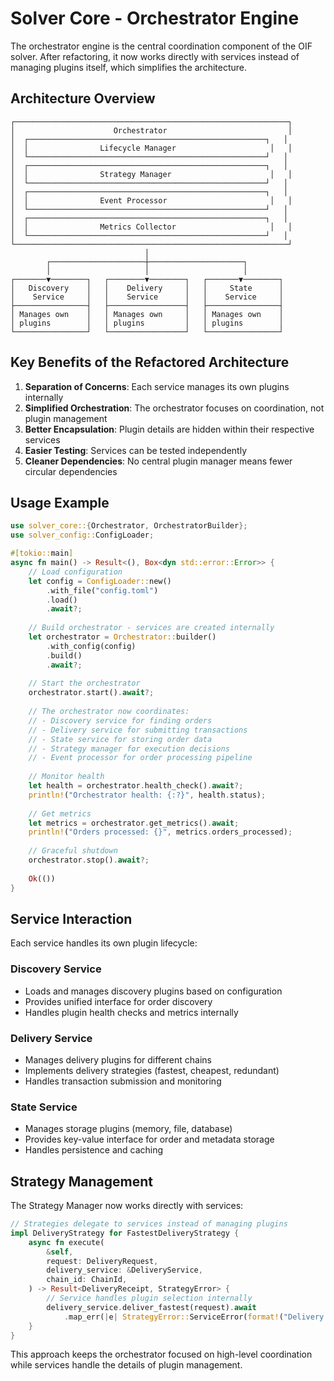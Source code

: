 # Solver Core - Orchestrator Engine

The orchestrator engine is the central coordination component of the OIF solver. After refactoring, it now works directly with services instead of managing plugins itself, which simplifies the architecture.

## Architecture Overview

```
┌─────────────────────────────────────────────────────────────┐
│                      Orchestrator                           │
│  ┌─────────────────────────────────────────────────────┐   │
│  │                Lifecycle Manager                     │   │
│  └─────────────────────────────────────────────────────┘   │
│  ┌─────────────────────────────────────────────────────┐   │
│  │                Strategy Manager                      │   │
│  └─────────────────────────────────────────────────────┘   │
│  ┌─────────────────────────────────────────────────────┐   │
│  │                Event Processor                       │   │
│  └─────────────────────────────────────────────────────┘   │
│  ┌─────────────────────────────────────────────────────┐   │
│  │                Metrics Collector                     │   │
│  └─────────────────────────────────────────────────────┘   │
└─────────────────────────────────────────────────────────────┘
                              │
        ┌─────────────────────┼─────────────────────┐
        │                     │                     │
┌───────▼────────┐   ┌────────▼────────┐   ┌───────▼────────┐
│   Discovery    │   │    Delivery     │   │     State      │
│    Service     │   │    Service      │   │    Service     │
├────────────────┤   ├─────────────────┤   ├────────────────┤
│ Manages own    │   │ Manages own     │   │ Manages own    │
│ plugins        │   │ plugins         │   │ plugins        │
└────────────────┘   └─────────────────┘   └────────────────┘
```

## Key Benefits of the Refactored Architecture

1. **Separation of Concerns**: Each service manages its own plugins internally
2. **Simplified Orchestration**: The orchestrator focuses on coordination, not plugin management
3. **Better Encapsulation**: Plugin details are hidden within their respective services
4. **Easier Testing**: Services can be tested independently
5. **Cleaner Dependencies**: No central plugin manager means fewer circular dependencies

## Usage Example

```rust
use solver_core::{Orchestrator, OrchestratorBuilder};
use solver_config::ConfigLoader;

#[tokio::main]
async fn main() -> Result<(), Box<dyn std::error::Error>> {
    // Load configuration
    let config = ConfigLoader::new()
        .with_file("config.toml")
        .load()
        .await?;
    
    // Build orchestrator - services are created internally
    let orchestrator = Orchestrator::builder()
        .with_config(config)
        .build()
        .await?;
    
    // Start the orchestrator
    orchestrator.start().await?;
    
    // The orchestrator now coordinates:
    // - Discovery service for finding orders
    // - Delivery service for submitting transactions  
    // - State service for storing order data
    // - Strategy manager for execution decisions
    // - Event processor for order processing pipeline
    
    // Monitor health
    let health = orchestrator.health_check().await?;
    println!("Orchestrator health: {:?}", health.status);
    
    // Get metrics
    let metrics = orchestrator.get_metrics().await;
    println!("Orders processed: {}", metrics.orders_processed);
    
    // Graceful shutdown
    orchestrator.stop().await?;
    
    Ok(())
}
```

## Service Interaction

Each service handles its own plugin lifecycle:

### Discovery Service
- Loads and manages discovery plugins based on configuration
- Provides unified interface for order discovery
- Handles plugin health checks and metrics internally

### Delivery Service  
- Manages delivery plugins for different chains
- Implements delivery strategies (fastest, cheapest, redundant)
- Handles transaction submission and monitoring

### State Service
- Manages storage plugins (memory, file, database)
- Provides key-value interface for order and metadata storage
- Handles persistence and caching

## Strategy Management

The Strategy Manager now works directly with services:

```rust
// Strategies delegate to services instead of managing plugins
impl DeliveryStrategy for FastestDeliveryStrategy {
    async fn execute(
        &self,
        request: DeliveryRequest,
        delivery_service: &DeliveryService,
        chain_id: ChainId,
    ) -> Result<DeliveryReceipt, StrategyError> {
        // Service handles plugin selection internally
        delivery_service.deliver_fastest(request).await
            .map_err(|e| StrategyError::ServiceError(format!("Delivery failed: {}", e)))
    }
}
```

This approach keeps the orchestrator focused on high-level coordination while services handle the details of plugin management.
